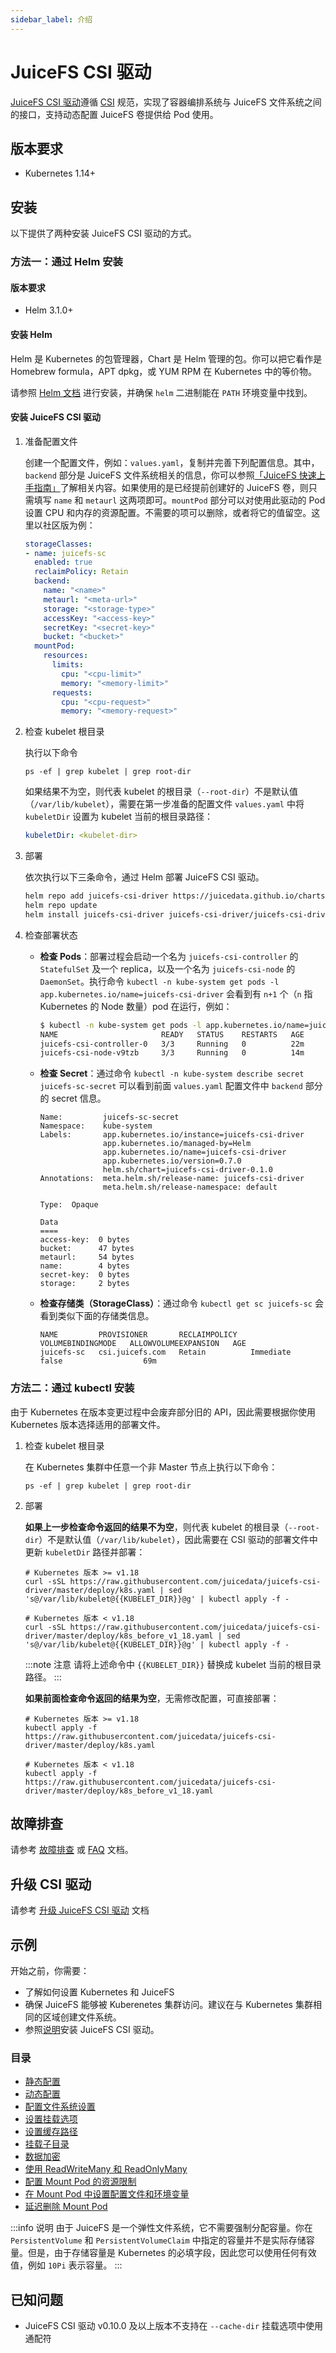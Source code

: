 ```yaml
---
sidebar_label: 介绍
---
```


# JuiceFS CSI 驱动

[JuiceFS CSI 驱动](https://github.com/juicedata/juicefs-csi-driver)遵循 [CSI](https://github.com/container-storage-interface/spec/blob/master/spec.md) 规范，实现了容器编排系统与 JuiceFS 文件系统之间的接口，支持动态配置 JuiceFS 卷提供给 Pod 使用。

## 版本要求

- Kubernetes 1.14+

## 安装

以下提供了两种安装 JuiceFS CSI 驱动的方式。

### 方法一：通过 Helm 安装

#### 版本要求

- Helm 3.1.0+

#### 安装 Helm

Helm 是 Kubernetes 的包管理器，Chart 是 Helm 管理的包。你可以把它看作是 Homebrew formula，APT dpkg，或 YUM RPM 在 Kubernetes 中的等价物。

请参照 [Helm 文档](https://helm.sh/docs/intro/install) 进行安装，并确保 `helm` 二进制能在 `PATH` 环境变量中找到。

#### 安装 JuiceFS CSI 驱动

1. 准备配置文件

   创建一个配置文件，例如：`values.yaml`，复制并完善下列配置信息。其中，`backend` 部分是 JuiceFS 文件系统相关的信息，你可以参照[「JuiceFS 快速上手指南」](https://juicefs.com/docs/zh/community/quick_start_guide)了解相关内容。如果使用的是已经提前创建好的 JuiceFS 卷，则只需填写 `name` 和 `metaurl` 这两项即可。`mountPod` 部分可以对使用此驱动的 Pod 设置 CPU 和内存的资源配置。不需要的项可以删除，或者将它的值留空。这里以社区版为例：

   ```yaml title="values.yaml"
   storageClasses:
   - name: juicefs-sc
     enabled: true
     reclaimPolicy: Retain
     backend:
       name: "<name>"
       metaurl: "<meta-url>"
       storage: "<storage-type>"
       accessKey: "<access-key>"
       secretKey: "<secret-key>"
       bucket: "<bucket>"
     mountPod:
       resources:
         limits:
           cpu: "<cpu-limit>"
           memory: "<memory-limit>"
         requests:
           cpu: "<cpu-request>"
           memory: "<memory-request>"
   ```

2. 检查 kubelet 根目录

   执行以下命令

   ```shell
   ps -ef | grep kubelet | grep root-dir
   ```

   如果结果不为空，则代表 kubelet 的根目录（`--root-dir`）不是默认值（`/var/lib/kubelet`），需要在第一步准备的配置文件 `values.yaml` 中将 `kubeletDir` 设置为 kubelet 当前的根目录路径：

   ```yaml
   kubeletDir: <kubelet-dir>
   ```

3. 部署

   依次执行以下三条命令，通过 Helm 部署 JuiceFS CSI 驱动。

   ```sh
   helm repo add juicefs-csi-driver https://juicedata.github.io/charts/
   helm repo update
   helm install juicefs-csi-driver juicefs-csi-driver/juicefs-csi-driver -n kube-system -f ./values.yaml
   ```

4. 检查部署状态

   - **检查 Pods**：部署过程会启动一个名为 `juicefs-csi-controller` 的 `StatefulSet` 及一个 replica，以及一个名为 `juicefs-csi-node` 的 `DaemonSet`。执行命令 `kubectl -n kube-system get pods -l app.kubernetes.io/name=juicefs-csi-driver` 会看到有 `n+1` 个（`n` 指 Kubernetes 的 Node 数量）pod 在运行，例如：

     ```sh
     $ kubectl -n kube-system get pods -l app.kubernetes.io/name=juicefs-csi-driver
     NAME                       READY   STATUS    RESTARTS   AGE
     juicefs-csi-controller-0   3/3     Running   0          22m
     juicefs-csi-node-v9tzb     3/3     Running   0          14m
     ```

   - **检查 Secret**：通过命令 `kubectl -n kube-system describe secret juicefs-sc-secret` 可以看到前面 `values.yaml` 配置文件中 `backend` 部分的 secret 信息。

     ```
     Name:         juicefs-sc-secret
     Namespace:    kube-system
     Labels:       app.kubernetes.io/instance=juicefs-csi-driver
                   app.kubernetes.io/managed-by=Helm
                   app.kubernetes.io/name=juicefs-csi-driver
                   app.kubernetes.io/version=0.7.0
                   helm.sh/chart=juicefs-csi-driver-0.1.0
     Annotations:  meta.helm.sh/release-name: juicefs-csi-driver
                   meta.helm.sh/release-namespace: default

     Type:  Opaque

     Data
     ====
     access-key:  0 bytes
     bucket:      47 bytes
     metaurl:     54 bytes
     name:        4 bytes
     secret-key:  0 bytes
     storage:     2 bytes
     ```

   - **检查存储类（StorageClass）**：通过命令 `kubectl get sc juicefs-sc` 会看到类似下面的存储类信息。

     ```
     NAME         PROVISIONER       RECLAIMPOLICY   VOLUMEBINDINGMODE   ALLOWVOLUMEEXPANSION   AGE
     juicefs-sc   csi.juicefs.com   Retain          Immediate           false                  69m
     ```

### 方法二：通过 kubectl 安装

由于 Kubernetes 在版本变更过程中会废弃部分旧的 API，因此需要根据你使用 Kubernetes 版本选择适用的部署文件。

1. 检查 kubelet 根目录

   在 Kubernetes 集群中任意一个非 Master 节点上执行以下命令：

   ```shell
   ps -ef | grep kubelet | grep root-dir
   ```

2. 部署

   **如果上一步检查命令返回的结果不为空**，则代表 kubelet 的根目录（`--root-dir`）不是默认值（`/var/lib/kubelet`），因此需要在 CSI 驱动的部署文件中更新 `kubeletDir` 路径并部署：

   ```shell
   # Kubernetes 版本 >= v1.18
   curl -sSL https://raw.githubusercontent.com/juicedata/juicefs-csi-driver/master/deploy/k8s.yaml | sed 's@/var/lib/kubelet@{{KUBELET_DIR}}@g' | kubectl apply -f -

   # Kubernetes 版本 < v1.18
   curl -sSL https://raw.githubusercontent.com/juicedata/juicefs-csi-driver/master/deploy/k8s_before_v1_18.yaml | sed 's@/var/lib/kubelet@{{KUBELET_DIR}}@g' | kubectl apply -f -
   ```

   :::note 注意
   请将上述命令中 `{{KUBELET_DIR}}` 替换成 kubelet 当前的根目录路径。
   :::

   **如果前面检查命令返回的结果为空**，无需修改配置，可直接部署：

   ```shell
   # Kubernetes 版本 >= v1.18
   kubectl apply -f https://raw.githubusercontent.com/juicedata/juicefs-csi-driver/master/deploy/k8s.yaml

   # Kubernetes 版本 < v1.18
   kubectl apply -f https://raw.githubusercontent.com/juicedata/juicefs-csi-driver/master/deploy/k8s_before_v1_18.yaml
   ```

## 故障排查

请参考 [故障排查](troubleshooting.md) 或 [FAQ](faq) 文档。

## 升级 CSI 驱动

请参考 [升级 JuiceFS CSI 驱动](upgrade-csi-driver.md) 文档

## 示例

开始之前，你需要：

* 了解如何设置 Kubernetes 和 JuiceFS
* 确保 JuiceFS 能够被 Kuberenetes 集群访问。建议在与 Kubernetes 集群相同的区域创建文件系统。
* 参照[说明](#安装)安装 JuiceFS CSI 驱动。

### 目录

* [静态配置](examples/static-provisioning.md)
* [动态配置](examples/dynamic-provisioning.md)
* [配置文件系统设置](examples/format-options.md)
* [设置挂载选项](examples/mount-options.md)
* [设置缓存路径](examples/cache-dir.md)
* [挂载子目录](examples/subpath.md)
* [数据加密](examples/encrypt.md)
* [使用 ReadWriteMany 和 ReadOnlyMany](examples/rwx-and-rox.md)
* [配置 Mount Pod 的资源限制](examples/mount-resources.md)
* [在 Mount Pod 中设置配置文件和环境变量](examples/config-and-env.md)
* [延迟删除 Mount Pod](examples/delay-delete.md)

:::info 说明
由于 JuiceFS 是一个弹性文件系统，它不需要强制分配容量。你在 `PersistentVolume` 和 `PersistentVolumeClaim` 中指定的容量并不是实际存储容量。但是，由于存储容量是 Kubernetes 的必填字段，因此您可以使用任何有效值，例如 `10Pi` 表示容量。
:::

## 已知问题

- JuiceFS CSI 驱动 v0.10.0 及以上版本不支持在 `--cache-dir` 挂载选项中使用通配符

